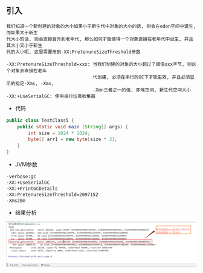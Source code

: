## 引入
```
我们知道一个新创建的对象的大小如果小于新生代中对象的大小的话, 则会在eden空间中诞生, 而如果大于新生
代大小的话, 则会直接晋升到老年代, 那么如何才能使得一个对象直接在老年代中诞生, 并且其大小又小于新生
代的大小呢, 这里需要用到-XX:PretenureSizeThreshold参数

-XX:PretenureSizeThreshold=xxx: 当我们创建的对象的大小超过了阈值xxx字节, 则这个对象会直接在老年
                                代创建, 必须在串行的GC下才能生效, 并且必须显示的指定-Xms, -Xmx,
                                -Xmn三者之一的值, 即堆空间, 新生代空间大小
-XX:+UseSerialGC: 使用串行垃圾收集器
```

- 代码
```java
public class TestClass5 {
	public static void main (String[] args) {
		int size = 1024 * 1024;
		byte[] arr1 = new byte[size * 3];
	}
}
```

- JVM参数
```
-verbose:gc
-XX:+UseSerialGC
-XX:+PrintGCDetails
-XX:PretenureSizeThreshold=2097152
-Xms20m
```

- 结果分析

<img src="photos/垃圾回收/07_垃圾回收对象大小阈值.png">













